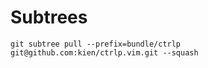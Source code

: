 # Subtrees

```
git subtree pull --prefix=bundle/ctrlp git@github.com:kien/ctrlp.vim.git --squash
```
